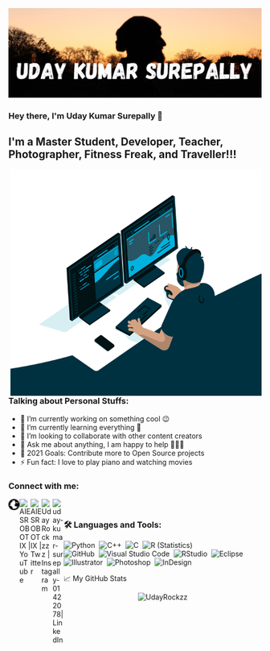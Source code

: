 ![Aditya Vikram Singh Banner](https://github.com/UdayRockzz/UdayRockzz/blob/main/WALLPOSTER.JPG)
### Hey there, I'm Uday Kumar Surepally 👋


## I'm a Master Student, Developer, Teacher, Photographer, Fitness Freak, and Traveller!!!

<img align="right" alt="GIF" src="https://github.com/UdayRockzz/UdayRockzz/blob/main/code.gif?raw=true" width="500" height="450" />

### Talking about Personal Stuffs:

- 🔭 I’m currently working on something cool 😉
- 🌱 I’m currently learning everything 🤣
- 👯 I’m looking to collaborate with other content creators
- 💬 Ask me about anything, I am happy to help 👨🏻‍💻
- 🥅 2021 Goals: Contribute more to Open Source projects
- ⚡ Fun fact: I love to play piano and watching movies

### Connect with me:

[<img align="left" alt="AIESROBOTIX.com" width="22px" src="https://raw.githubusercontent.com/iconic/open-iconic/master/svg/globe.svg" />][website]
[<img align="left" alt="AIESROBOTIX | YouTube" width="22px" src="https://cdn.jsdelivr.net/npm/simple-icons@v3/icons/youtube.svg" />][youtube]
[<img align="left" alt="AIESROBOTIX | Twitter" width="22px" src="https://cdn.jsdelivr.net/npm/simple-icons@v3/icons/twitter.svg" />][twitter]
[<img align="left" alt="UdayRockzzz | Instagram" width="22px" src="https://cdn.jsdelivr.net/npm/simple-icons@v3/icons/instagram.svg" />][instagram] 
[<img align="left" alt="uday-kumar-surepally-01422078| LinkedIn" width="22px" src="https://cdn.jsdelivr.net/npm/simple-icons@v3/icons/linkedin.svg" />][linkedin]
 
[website]: https://aiesrobotix.com
[youtube]: https://youtube.com/aiesrobotix.com
[twitter]: https://twitter.com/aiesrobotix
[instagram]: https://instagram.com/UdayRockzzz
[linkedin]: https://linkedin.com/in/uday-kumar-surepally-01422078

<br />

### 🛠 Languages and Tools:

![Python](https://img.shields.io/badge/-Python-333333?style=flat&logo=python)&nbsp;
![C++](https://img.shields.io/badge/-C++-333333?style=flat&logo=C%2B%2B&logoColor=00599C)&nbsp;
![C](https://img.shields.io/badge/-C-333333?style=flat&logo=C&logoColor=A8B9CC)&nbsp;
![R (Statistics)](https://img.shields.io/badge/-R-333333?style=flat&logo=R&logoColor=276DC3)\
![GitHub](https://img.shields.io/badge/-GitHub-333333?style=flat&logo=github)&nbsp;
![Visual Studio Code](https://img.shields.io/badge/-Visual%20Studio%20Code-333333?style=flat&logo=visual-studio-code&logoColor=007ACC)&nbsp;
![RStudio](https://img.shields.io/badge/-RStudio-333333?style=flat&logo=rstudio)&nbsp;
![Eclipse](https://img.shields.io/badge/-Eclipse-333333?style=flat&logo=eclipse-ide&logoColor=2C2255)\
![Illustrator](https://img.shields.io/badge/-Illustrator-333333?style=flat&logo=adobe-illustrator)&nbsp;
![Photoshop](https://img.shields.io/badge/-Photoshop-333333?style=flat&logo=adobe-photoshop)&nbsp;
![InDesign](https://img.shields.io/badge/-InDesign-333333?style=flat&logo=adobe-indesign)

📈 My GitHub Stats

<p align="center"> <img src="https://github-readme-stats.vercel.app/api?username=UdayRockzz&show_icons=true&theme=gotham" alt="UdayRockzz" />

